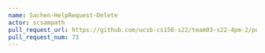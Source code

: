 ```yaml
---
name: Sachen-HelpRequest-Delete
actor: scsampath
pull_request_url: https://github.com/ucsb-cs156-s22/team03-s22-4pm-2/pull/73
pull_request_num: 73
---
```


